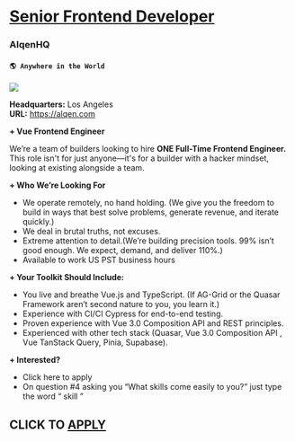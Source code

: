 # [Senior Frontend Developer](https://www.remotewlb.com/apply/senior-frontend-developer-71777)  
### AlqenHQ  
#### `🌎 Anywhere in the World`  
![](https://we-work-remotely.imgix.net/logos/0136/4098/logo.gif?ixlib=rails-4.0.0&w=50&h=50&dpr=2&fit=fill&auto=compress)

**Headquarters:** Los Angeles  
**URL:** https://alqen.com

**\+ Vue Frontend Engineer**

We’re a team of builders looking to hire **ONE Full-Time Frontend Engineer.** This role isn't for just anyone—it's for a builder with a hacker mindset, looking at existing alongside a team.  
  

**\+ Who We’re Looking For**

  * We operate remotely, no hand holding. (We give you the freedom to build in ways that best solve problems, generate revenue, and iterate quickly.)
  * We deal in brutal truths, not excuses.
  * Extreme attention to detail.(We’re building precision tools. 99% isn’t good enough. We expect, demand, and deliver 110%.)
  * Available to work US PST business hours   
  

**\+ Your Toolkit Should Include:**

  * You live and breathe Vue.js and TypeScript. (If AG-Grid or the Quasar Framework aren’t second nature to you, you learn it.)
  * Experience with ​​CI/CI Cypress for end-to-end testing.
  * Proven experience with Vue 3.0 Composition API and REST principles.
  * Experienced with other tech stack (Quasar, Vue 3.0 Composition API , Vue TanStack Query, Pinia, Supabase).  
  

**\+ Interested?**

  * Click here to apply
  * On question #4 asking you “What skills come easily to you?” just type the word “ skill ”

  
## CLICK TO [APPLY](https://www.remotewlb.com/apply/senior-frontend-developer-71777)

